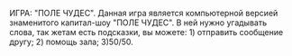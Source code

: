 ИГРА: "ПОЛЕ ЧУДЕС".
Данная игра является  компьютерной версией знаменитого капитал-шоу "ПОЛЕ ЧУДЕС". В  ней нужно угадывать слова, 
так жетам есть подсказки, вы можете: 1) отправить сообщение другу; 2) помощь зала; 3)50/50. 
